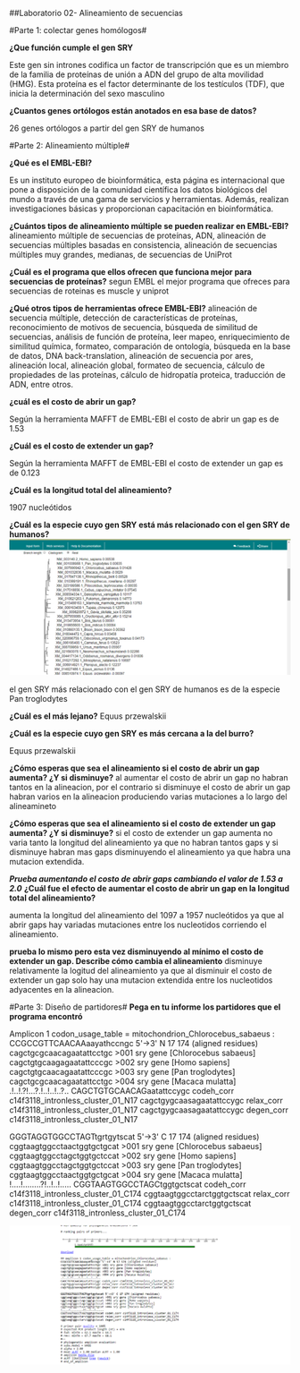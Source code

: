 ##Laboratorio 02- Alineamiento de secuencias 

#Parte 1: colectar genes homólogos#

**¿Que función cumple el gen SRY**

Este gen sin intrones codifica un factor de transcripción que es un miembro de la familia de proteínas de unión a ADN del grupo de alta movilidad (HMG). Esta proteína es el factor determinante de los testículos (TDF), que inicia la determinación del sexo masculino

**¿Cuantos genes ortólogos están anotados en esa base de datos?**

26 genes ortólogos a partir del gen SRY de humanos 

#Parte 2: Alineamiento múltiple#

**¿Qué es el EMBL-EBI?**

 Es un instituto europeo de bioinformática, esta página es internacional que pone a disposición de la comunidad científica los datos biológicos del mundo a través de una gama de servicios y herramientas. Además, realizan investigaciones básicas y proporcionan capacitación en bioinformática.
 
**¿Cuántos tipos de alineamiento múltiple se pueden realizar en EMBL-EBI?**
alineamiento múltiple de secuencias de proteínas, ADN, alineación de secuencias múltiples basadas en consistencia, alineación de secuencias múltiples muy grandes, medianas, de secuencias de UniProt 

**¿Cuál es el programa que ellos ofrecen que funciona mejor para secuencias de proteínas?**
segun EMBL el mejor programa que ofreces para secuencias de roteinas es muscle y uniprot 

**¿Qué otros tipos de herramientas ofrece EMBL-EBI?**
alineación de secuencia múltiple, detección de características de proteínas, reconocimiento de motivos de secuencia, búsqueda de similitud de secuencias, análisis de función de proteína, leer mapeo, enriquecimiento de similitud química, formateo, comparación de ontología, búsqueda en la base de datos, DNA back-translation, alineación de secuencia por ares, alineación local, alineación global, formateo de secuencia, cálculo de propiedades de las proteínas, cálculo de hidropatía proteica, traducción de ADN, entre otros. 

**¿cuál es el costo de abrir un gap?**

Según la herramienta MAFFT de EMBL-EBI el costo de abrir un gap es de 1.53

**¿Cuál es el costo de extender un gap?**

Según la herramienta MAFFT de EMBL-EBI el costo de extender un gap es de 0.123

**¿Cuál es la longitud total del alineamiento?**

1907 nucleótidos 

**¿Cuál es la especie cuyo gen SRY está más relacionado con el gen SRY de humanos?**
![](http://github.com/bvaras1294/lab-bioinf-/blob/master/TREE.png?raw=true)

el gen SRY más relacionado con el gen SRY de humanos es de la especie Pan troglodytes

**¿Cuál es el más lejano?**
Equus przewalskii

**¿Cuál es la especie cuyo gen SRY es más cercana a la del burro?**

Equus przewalskii

**¿Cómo esperas que sea el alineamiento si el costo de abrir un gap aumenta? ¿Y si disminuye?**
al aumentar el costo de abrir un gap no habran tantos en la alineacion, por el contrario si disminuye el costo de abrir un gap habran varios en la alineacion produciendo varias mutaciones a lo largo del alineamineto 

**¿Cómo esperas que sea el alineamiento si el costo de extender un gap aumenta? ¿Y si disminuye?**
si el costo de extender un gap aumenta no varia tanto la longitud del alineamiento ya que no habran tantos gaps y si disminuye habran mas gaps disminuyendo el alineamiento ya que habra una mutacion extendida.

***Prueba aumentando el costo de abrir gaps cambiando el valor de 1.53 a 2.0***
**¿Cuál fue el efecto de aumentar el costo de abrir un gap en la longitud total del alineamiento?**

aumenta la longitud del alineamiento del 1097 a 1957 nucleótidos ya que al abrir gaps hay variadas mutaciones entre los nucleotidos corriendo el alineamiento. 

**prueba lo mismo pero esta vez disminuyendo al mínimo el costo de extender un gap. Describe cómo cambia el alineamiento**
disminuye relativamente la logitud del alineamiento ya que al disminuir el costo de extender un gap solo hay una mutacion extendida entre los nucleotidos adyacentes en la alineacion. 

#Parte 3: Diseño de partidores#
**Pega en tu informe los partidores que el programa encontró**

Amplicon 1 codon_usage_table = mitochondrion_Chlorocebus_sabaeus :
CCGCCGTTCAACAAaayathccngc 5'->3' N 17 174 (aligned residues)
cagctgcgcaacagaatattcctgc >001 sry gene [Chlorocebus sabaeus] 
cagctgtgcaagagaatattcccgc >002 sry gene [Homo sapiens] 
cagctgtgcaacagaatattcccgc >003 sry gene [Pan troglodytes] 
cagctgcgcaacagaatattcctgc >004 sry gene [Macaca mulatta] 
.!..!.?!...?.!..!..!..?..
CAGCTGTGCAACAGaatattccygc codeh_corr c14f3118_intronless_cluster_01_N17
cagctgygcaasagaatattccygc relax_corr c14f3118_intronless_cluster_01_N17
cagctgygcaasagaatattccygc degen_corr c14f3118_intronless_cluster_01_N17

GGGTAGGTGGCCTAGTtgrtgytscat 5'->3' C 17 174 (aligned residues)
cggtaagtggcctaactggtgctgcat >001 sry gene [Chlorocebus sabaeus] 
cggtaagtggcctagctggtgctccat >002 sry gene [Homo sapiens] 
cggtaagtggcctagctggtgctccat >003 sry gene [Pan troglodytes] 
cggtaagtggcctaactggtgctgcat >004 sry gene [Macaca mulatta] 
!....!........?!..!..!.....
CGGTAAGTGGCCTAGCtggtgctscat codeh_corr c14f3118_intronless_cluster_01_C174
cggtaagtggcctarctggtgctscat relax_corr c14f3118_intronless_cluster_01_C174
cggtaagtggcctarctggtgctscat degen_corr c14f3118_intronless_cluster_01_C174


![](https://github.com/bvaras1294/lab-bioinf-/blob/master/primer.png?raw=true)
